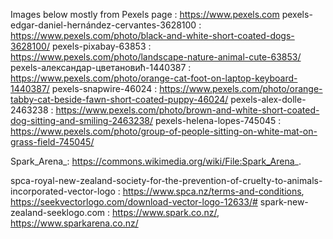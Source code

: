 Images below mostly from Pexels page : https://www.pexels.com
pexels-edgar-daniel-hernández-cervantes-3628100 : https://www.pexels.com/photo/black-and-white-short-coated-dogs-3628100/
pexels-pixabay-63853 : https://www.pexels.com/photo/landscape-nature-animal-cute-63853/
pexels-александар-цветановић-1440387 : https://www.pexels.com/photo/orange-cat-foot-on-laptop-keyboard-1440387/
pexels-snapwire-46024 : https://www.pexels.com/photo/orange-tabby-cat-beside-fawn-short-coated-puppy-46024/
pexels-alex-dolle-2463238 : https://www.pexels.com/photo/brown-and-white-short-coated-dog-sitting-and-smiling-2463238/
pexels-helena-lopes-745045 : https://www.pexels.com/photo/group-of-people-sitting-on-white-mat-on-grass-field-745045/

Spark_Arena_: https://commons.wikimedia.org/wiki/File:Spark_Arena_.

spca-royal-new-zealand-society-for-the-prevention-of-cruelty-to-animals-incorporated-vector-logo : https://www.spca.nz/terms-and-conditions, https://seekvectorlogo.com/download-vector-logo-12633/#
spark-new-zealand-seeklogo.com : https://www.spark.co.nz/, https://www.sparkarena.co.nz/

